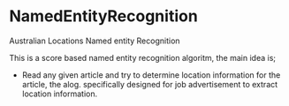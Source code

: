 # NamedEntityRecognition
Australian Locations Named entity Recognition

This is a score based named entity recognition algoritm, the main idea is; 

 - Read any given article and try to determine location information for the article, the alog. specifically designed for job advertisement
 to extract location information.
 
 
